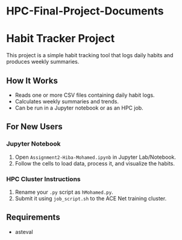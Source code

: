 # HPC-Final-Project-Documents

# Habit Tracker Project

This project is a simple habit tracking tool that logs daily habits and produces weekly summaries.

## How It Works

- Reads one or more CSV files containing daily habit logs.
- Calculates weekly summaries and trends.
- Can be run in a Jupyter notebook or as an HPC job.

## For New Users

### Jupyter Notebook
1. Open `Assignment2-Hiba-Mohamed.ipynb` in Jupyter Lab/Notebook.
2. Follow the cells to load data, process it, and visualize the habits.

### HPC Cluster Instructions
1. Rename your `.py` script as `hMohamed.py`.
2. Submit it using `job_script.sh` to the ACE Net training cluster.

## Requirements
- asteval
